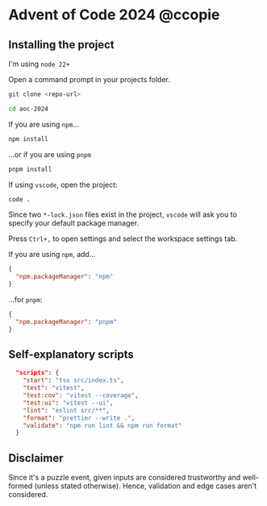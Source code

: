 # Advent of Code 2024 @ccopie

## Installing the project

I'm using `node 22+`

Open a command prompt in your projects folder.

```bash
git clone <repo-url>

cd aoc-2024
```

If you are using `npm`...

```bash
npm install
```

...or if you are using `pnpm`

```bash
pnpm install
```

If using `vscode`, open the project:

```bash
code .
```

Since two `*-lock.json` files exist in the project, `vscode` will ask you to specify your default package manager.

Press `Ctrl+,` to open settings and select the workspace settings tab.

If you are using `npm`, add...

```json
{
  "npm.packageManager": "npm"
}
```

...for `pnpm`:

```json
{
  "npm.packageManager": "pnpm"
}
```

## Self-explanatory scripts

```json
  "scripts": {
    "start": "tsx src/index.ts",
    "test": "vitest",
    "test:cov": "vitest --coverage",
    "test:ui": "vitest --ui",
    "lint": "eslint src/**",
    "format": "prettier --write .",
    "validate": "npm run lint && npm run format"
  }
```

## Disclaimer

Since it's a puzzle event, given inputs are considered trustworthy and well-formed (unless stated otherwise). Hence, validation and edge cases aren't considered.
